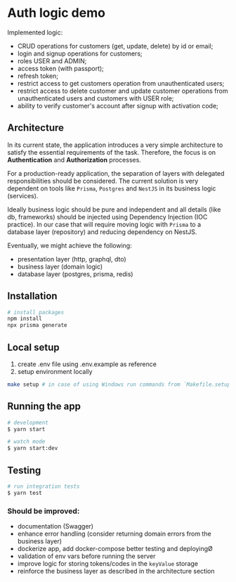 # Auth logic demo

Implemented logic:

- CRUD operations for customers (get, update, delete) by id or email;
- login and signup operations for customers;
- roles USER and ADMIN;
- access token (with passport);
- refresh token;
- restrict access to get customers operation from unauthenticated users;
- restrict access to delete customer and update customer operations from unauthenticated users and customers with USER role;
- ability to verify customer's account after signup with activation code;

## Architecture

In its current state, the application introduces a very simple architecture to satisfy the essential requirements of the task. Therefore, the focus is on **Authentication** and **Authorization** processes.

For a production-ready application, the separation of layers with delegated responsibilities should be considered. The current solution is very dependent on tools like `Prisma`, `Postgres` and `NestJS` in its business logic (services).

Ideally business logic should be pure and independent and all details (like db, frameworks) should be injected using Dependency Injection (IOC practice). In our case that will require moving logic with `Prisma` to a database layer (repository) and reducing dependency on NestJS.

Eventually, we might achieve the following:

- presentation layer (http, graphql, dto)
- business layer (domain logic)
- database layer (postgres, prisma, redis)

## Installation

```bash
# install packages
npm install
npx prisma generate
```

## Local setup

1. create .env file using .env.example as reference
2. setup environment locally

```bash
make setup # in case of using Windows run commands from `Makefile.setup` one by one
```

## Running the app

```bash
# development
$ yarn start

# watch mode
$ yarn start:dev
```

## Testing

```bash
# run integration tests
$ yarn test
```

### Should be improved:

- documentation (Swagger)
- enhance error handling (consider returning domain errors from the business layer)
- dockerize app, add docker-compose better testing and deployingØ
- validation of env vars before running the server
- improve logic for storing tokens/codes in the `keyValue` storage
- reinforce the business layer as described in the architecture section
